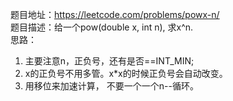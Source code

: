 题目地址：https://leetcode.com/problems/powx-n/  
题目描述：给一个pow(double x, int n), 求x^n.  
思路：  
1. 主要注意n，正负号，还有是否==INT_MIN;  
2. x的正负号不用多管。x*x的时候正负号会自动改变。  
3. 用移位来加速计算， 不要一个一个n--循环。  
